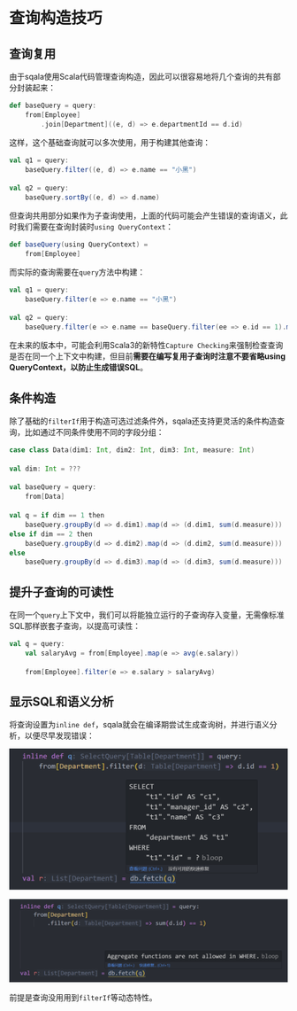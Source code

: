# 查询构造技巧

## 查询复用

由于sqala使用Scala代码管理查询构造，因此可以很容易地将几个查询的共有部分封装起来：

```scala
def baseQuery = query:
    from[Employee]
        .join[Department]((e, d) => e.departmentId == d.id)
```

这样，这个基础查询就可以多次使用，用于构建其他查询：

```scala
val q1 = query:
    baseQuery.filter((e, d) => e.name == "小黑")

val q2 = query:
    baseQuery.sortBy((e, d) => d.name)
```

但查询共用部分如果作为子查询使用，上面的代码可能会产生错误的查询语义，此时我们需要在查询封装时`using QueryContext`：

```scala
def baseQuery(using QueryContext) =
    from[Employee]
```

而实际的查询需要在`query`方法中构建：

```scala
val q1 = query:
    baseQuery.filter(e => e.name == "小黑")

val q2 = query:
    baseQuery.filter(e => e.name == baseQuery.filter(ee => e.id == 1).map(ee => ee.name))
```

在未来的版本中，可能会利用Scala3的新特性`Capture Checking`来强制检查查询是否在同一个上下文中构建，但目前**需要在编写复用子查询时注意不要省略using QueryContext，以防止生成错误SQL**。

## 条件构造

除了基础的`filterIf`用于构造可选过滤条件外，sqala还支持更灵活的条件构造查询，比如通过不同条件使用不同的字段分组：

```scala
case class Data(dim1: Int, dim2: Int, dim3: Int, measure: Int)

val dim: Int = ???

val baseQuery = query:
    from[Data]

val q = if dim == 1 then
    baseQuery.groupBy(d => d.dim1).map(d => (d.dim1, sum(d.measure)))
else if dim == 2 then
    baseQuery.groupBy(d => d.dim2).map(d => (d.dim2, sum(d.measure)))
else
    baseQuery.groupBy(d => d.dim3).map(d => (d.dim3, sum(d.measure)))
```

## 提升子查询的可读性

在同一个`query`上下文中，我们可以将能独立运行的子查询存入变量，无需像标准SQL那样嵌套子查询，以提高可读性：

```scala
val q = query:
    val salaryAvg = from[Employee].map(e => avg(e.salary))

    from[Employee].filter(e => e.salary > salaryAvg)
```

## 显示SQL和语义分析

将查询设置为`inline def`，sqala就会在编译期尝试生成查询树，并进行语义分析，以便尽早发现错误：

![show](../../images/index-show.png)


![error](../../images/index-error.png)

前提是查询没用用到`filterIf`等动态特性。
